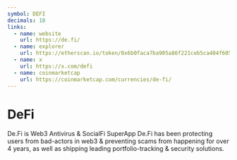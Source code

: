 ```yaml
---
symbol: DEFI
decimals: 18
links:
  - name: website
    url: https://de.fi/
  - name: explorer
    url: https://etherscan.io/token/0x6b0faca7ba905a86f221ceb5ca404f605e5b3131
  - name: x
    url: https://x.com/defi
  - name: coinmarketcap
    url: https://coinmarketcap.com/currencies/de-fi/
---
```


# DeFi

De.Fi is Web3 Antivirus & SocialFi SuperApp De.Fi has been protecting users from bad-actors in web3 & preventing scams from happening for over 4 years, as well as shipping leading portfolio-tracking & security solutions.
